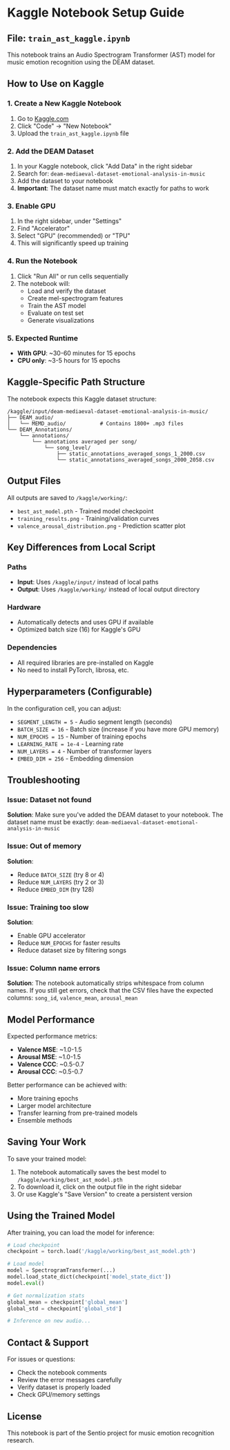# Kaggle Notebook Setup Guide

## File: `train_ast_kaggle.ipynb`

This notebook trains an Audio Spectrogram Transformer (AST) model for music emotion recognition using the DEAM dataset.

## How to Use on Kaggle

### 1. Create a New Kaggle Notebook
1. Go to [Kaggle.com](https://www.kaggle.com)
2. Click "Code" → "New Notebook"
3. Upload the `train_ast_kaggle.ipynb` file

### 2. Add the DEAM Dataset
1. In your Kaggle notebook, click "Add Data" in the right sidebar
2. Search for: `deam-mediaeval-dataset-emotional-analysis-in-music`
3. Add the dataset to your notebook
4. **Important**: The dataset name must match exactly for paths to work

### 3. Enable GPU
1. In the right sidebar, under "Settings"
2. Find "Accelerator"
3. Select "GPU" (recommended) or "TPU"
4. This will significantly speed up training

### 4. Run the Notebook
1. Click "Run All" or run cells sequentially
2. The notebook will:
   - Load and verify the dataset
   - Create mel-spectrogram features
   - Train the AST model
   - Evaluate on test set
   - Generate visualizations

### 5. Expected Runtime
- **With GPU**: ~30-60 minutes for 15 epochs
- **CPU only**: ~3-5 hours for 15 epochs

## Kaggle-Specific Path Structure

The notebook expects this Kaggle dataset structure:
```
/kaggle/input/deam-mediaeval-dataset-emotional-analysis-in-music/
├── DEAM_audio/
│   └── MEMD_audio/           # Contains 1800+ .mp3 files
└── DEAM_Annotations/
    └── annotations/
        └── annotations averaged per song/
            └── song_level/
                ├── static_annotations_averaged_songs_1_2000.csv
                └── static_annotations_averaged_songs_2000_2058.csv
```

## Output Files

All outputs are saved to `/kaggle/working/`:
- `best_ast_model.pth` - Trained model checkpoint
- `training_results.png` - Training/validation curves
- `valence_arousal_distribution.png` - Prediction scatter plot

## Key Differences from Local Script

### Paths
- **Input**: Uses `/kaggle/input/` instead of local paths
- **Output**: Uses `/kaggle/working/` instead of local output directory

### Hardware
- Automatically detects and uses GPU if available
- Optimized batch size (16) for Kaggle's GPU

### Dependencies
- All required libraries are pre-installed on Kaggle
- No need to install PyTorch, librosa, etc.

## Hyperparameters (Configurable)

In the configuration cell, you can adjust:
- `SEGMENT_LENGTH = 5` - Audio segment length (seconds)
- `BATCH_SIZE = 16` - Batch size (increase if you have more GPU memory)
- `NUM_EPOCHS = 15` - Number of training epochs
- `LEARNING_RATE = 1e-4` - Learning rate
- `NUM_LAYERS = 4` - Number of transformer layers
- `EMBED_DIM = 256` - Embedding dimension

## Troubleshooting

### Issue: Dataset not found
**Solution**: Make sure you've added the DEAM dataset to your notebook. The dataset name must be exactly: `deam-mediaeval-dataset-emotional-analysis-in-music`

### Issue: Out of memory
**Solution**: 
- Reduce `BATCH_SIZE` (try 8 or 4)
- Reduce `NUM_LAYERS` (try 2 or 3)
- Reduce `EMBED_DIM` (try 128)

### Issue: Training too slow
**Solution**:
- Enable GPU accelerator
- Reduce `NUM_EPOCHS` for faster results
- Reduce dataset size by filtering songs

### Issue: Column name errors
**Solution**: The notebook automatically strips whitespace from column names. If you still get errors, check that the CSV files have the expected columns: `song_id`, `valence_mean`, `arousal_mean`

## Model Performance

Expected performance metrics:
- **Valence MSE**: ~1.0-1.5
- **Arousal MSE**: ~1.0-1.5
- **Valence CCC**: ~0.5-0.7
- **Arousal CCC**: ~0.5-0.7

Better performance can be achieved with:
- More training epochs
- Larger model architecture
- Transfer learning from pre-trained models
- Ensemble methods

## Saving Your Work

To save your trained model:
1. The notebook automatically saves the best model to `/kaggle/working/best_ast_model.pth`
2. To download it, click on the output file in the right sidebar
3. Or use Kaggle's "Save Version" to create a persistent version

## Using the Trained Model

After training, you can load the model for inference:

```python
# Load checkpoint
checkpoint = torch.load('/kaggle/working/best_ast_model.pth')

# Load model
model = SpectrogramTransformer(...)
model.load_state_dict(checkpoint['model_state_dict'])
model.eval()

# Get normalization stats
global_mean = checkpoint['global_mean']
global_std = checkpoint['global_std']

# Inference on new audio...
```

## Contact & Support

For issues or questions:
- Check the notebook comments
- Review the error messages carefully
- Verify dataset is properly loaded
- Check GPU/memory settings

## License

This notebook is part of the Sentio project for music emotion recognition research.
